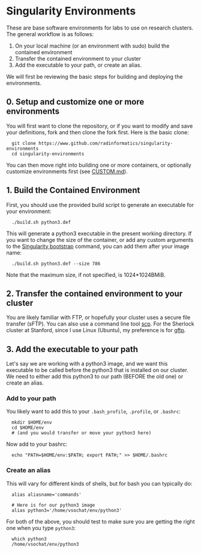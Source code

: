 # Singularity Environments

These are base software environments for labs to use on research clusters. The general workflow is as follows:

 1. On your local machine (or an environment with sudo) build the contained environment
 2. Transfer the contained environment to your cluster
 3. Add the executable to your path, or create an alias.

We will first be reviewing the basic steps for building and deploying the environments. 


## 0. Setup and customize one or more environments
You will first want to clone the repository, or if you want to modify and save your definitions, fork and then clone the fork first. Here is the basic clone:

      git clone https://www.github.com/radinformatics/singularity-environments
      cd singularity-environments

You can then move right into building one or more containers, or optionally customize environments first (see [CUSTOM.md](CUSTOM.md)).


## 1. Build the Contained Environment

First, you should use the provided build script to generate an executable for your environment:

      ./build.sh python3.def

This will generate a python3 executable in the present working directory. If you want to change the size of the container, or add any custom arguments to the <a href="https://singularityware.github.io/docs-bootstrap" target="_blank">Singularity bootstrap</a> command, you can add them after your image name:

      ./build.sh python3.def --size 786

Note that the maximum size, if not specified, is 1024*1024BMiB.

## 2. Transfer the contained environment to your cluster

You are likely familiar with FTP, or hopefully your cluster uses a secure file transfer (sFTP). You can also use a command line tool [scp](https://www.garron.me/en/articles/scp.html). For the Sherlock cluster at Stanford, since I use Linux (Ubuntu), my preference is for [gftp](http://www.howtogeek.com/howto/ubuntu/install-and-use-the-gftp-client-on-ubuntu-linux/).

## 3. Add the executable to your path

Let's say we are working with a python3 image, and we want this executable to be called before the python3 that is installed on our cluster. We need to either add this python3 to our path (BEFORE the old one) or create an alias. 

### Add to your path
You likely want to add this to your `.bash_profile`, `.profile`, or `.bashrc`:

      mkdir $HOME/env
      cd $HOME/env
      # (and you would transfer or move your python3 here)

Now add to your bashrc:

      echo "PATH=$HOME/env:$PATH; export PATH;" >> $HOME/.bashrc
      

### Create an alias
This will vary for different kinds of shells, but for bash you can typically do:

      alias aliasname='commands'

      # Here is for our python3 image
      alias python3='/home/vsochat/env/python3'

For both of the above, you should test to make sure you are getting the right one when you type `python3`:

      which python3
      /home/vsochat/env/python3



